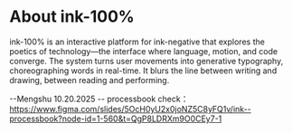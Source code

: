 # About ink-100%

ink-100% is an interactive platform for ink-negative that explores the poetics of technology—the interface where language, motion, and code converge. The system turns user movements into generative typography, choreographing words in real-time. It blurs the line between writing and drawing, between reading and performing.


--Mengshu 10.20.2025 --
processbook check：https://www.figma.com/slides/5OcH0yU2x0joNZ5C8yFQ1v/ink--processbook?node-id=1-560&t=QgP8LDRXm9O0CEy7-1

